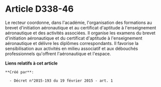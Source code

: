 # Article D338-46

Le recteur coordonne, dans l'académie, l'organisation des formations au brevet d'initiation aéronautique et au certificat
d'aptitude à l'enseignement aéronautique et des activités associées. Il organise les examens du brevet d'initiation
aéronautique et du certificat d'aptitude à l'enseignement aéronautique et délivre les diplômes correspondants. Il favorise la
sensibilisation aux activités en milieu associatif et aux débouchés professionnels qu'offrent l'aéronautique et l'espace.

**Liens relatifs à cet article**

	**Créé par**:

	  - Décret n°2015-193 du 19 février 2015 - art. 1

